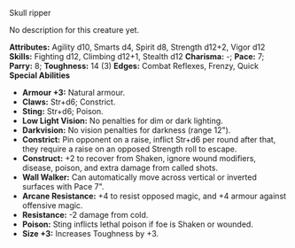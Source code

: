 Skull ripper

No description for this creature yet.

**Attributes:** Agility d10, Smarts d4, Spirit d8, Strength d12+2, Vigor
d12
**Skills:** Fighting d12, Climbing d12+1, Stealth d12
**Charisma:** -; **Pace:** 7; **Parry:** 8; **Toughness:** 14 (3)
**Edges:** Combat Reflexes, Frenzy, Quick
**Special Abilities**
- **Armour +3:** Natural armour.
- **Claws:** Str+d6; Constrict.
- **Sting:** Str+d6; Poison.
- **Low Light Vision:** No penalties for dim or dark lighting.
- **Darkvision:** No vision penalties for darkness (range 12").
- **Constrict:** Pin opponent on a raise, inflict Str+d6 per round after
that, they require a raise on an opposed Strength roll to escape.
- **Construct:** +2 to recover from Shaken, ignore wound modifiers,
disease, poison, and extra damage from called shots.
- **Wall Walker:** Can automatically move across vertical or inverted
surfaces with Pace 7".
- **Arcane Resistance:** +4 to resist opposed magic, and +4 armour
against offensive magic.
- **Resistance:** -2 damage from cold.
- **Poison:** Sting inflicts lethal poison if foe is Shaken or wounded.
- **Size +3:** Increases Toughness by +3.

